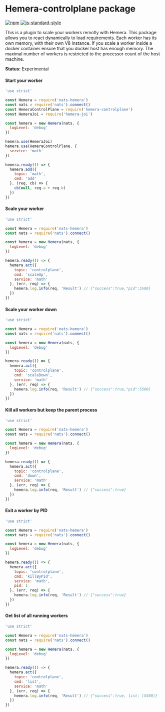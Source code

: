 # Hemera-controlplane package

[![npm](https://img.shields.io/npm/v/hemera-controlplane.svg?maxAge=3600)](https://www.npmjs.com/package/hemera-controlplane)
[![js-standard-style](https://img.shields.io/badge/code%20style-standard-brightgreen.svg)](http://standardjs.com)

This is a plugin to scale your workers remotly with Hemera. This package allows you to react dynamically to load requirements. Each worker has its own memory, with their own V8 instance. If you scale a worker inside a docker container ensure that you docker host has enough memory. The maximal number of workers is restricted to the processor count of the host machine.

__Status:__ Experimental

#### Start your worker

```js
'use strict'

const Hemera = require('nats-hemera')
const nats = require('nats').connect()
const HemeraControlPlane = require('hemera-controlplane')
const HemeraJoi = require('hemera-joi')

const hemera = new Hemera(nats, {
  logLevel: 'debug'
})

hemera.use(HemeraJoi)
hemera.use(HemeraControlPlane, {
  service: 'math'
})

hemera.ready(() => {
  hemera.add({
    topic: 'math',
    cmd: 'add'
  }, (req, cb) => {
    cb(null, req.a + req.b)
  })
})
```

#### Scale your worker

```js
'use strict'

const Hemera = require('nats-hemera')
const nats = require('nats').connect()

const hemera = new Hemera(nats, {
  logLevel: 'debug'
})

hemera.ready(() => {
  hemera.act({
    topic: 'controlplane',
    cmd: 'scaleUp',
    service: 'math'
  }, (err, req) => {
    hemera.log.info(req, 'Result') // {"success":true,"pid":5500}
  })
})
```

#### Scale your worker down

```js
'use strict'

const Hemera = require('nats-hemera')
const nats = require('nats').connect()

const hemera = new Hemera(nats, {
  logLevel: 'debug'
})

hemera.ready(() => {
  hemera.act({
    topic: 'controlplane',
    cmd: 'scaleDown',
    service: 'math'
  }, (err, req) => {
    hemera.log.info(req, 'Result') // {"success":true,"pid":5500}
  })
})
```

#### Kill all workers but keep the parent process

```js
'use strict'

const Hemera = require('nats-hemera')
const nats = require('nats').connect()

const hemera = new Hemera(nats, {
  logLevel: 'debug'
})

hemera.ready(() => {
  hemera.act({
    topic: 'controlplane',
    cmd: 'down',
    service: 'math'
  }, (err, req) => {
    hemera.log.info(req, 'Result') // {"success":true}
  })
})
```

#### Exit a worker by PID

```js
'use strict'

const Hemera = require('nats-hemera')
const nats = require('nats').connect()

const hemera = new Hemera(nats, {
  logLevel: 'debug'
})

hemera.ready(() => {
  hemera.act({
    topic: 'controlplane',
    cmd: 'killByPid',
    service: 'math',
    pid: 1
  }, (err, req) => {
    hemera.log.info(req, 'Result') // {"success":true}
  })
})
```

#### Get list of all running workers

```js
'use strict'

const Hemera = require('nats-hemera')
const nats = require('nats').connect()

const hemera = new Hemera(nats, {
  logLevel: 'debug'
})

hemera.ready(() => {
  hemera.act({
    topic: 'controlplane',
    cmd: 'list',
    service: 'math'
  }, (err, req) => {
    hemera.log.info(req, 'Result') // {"success":true, list: [5500]}
  })
})
```
